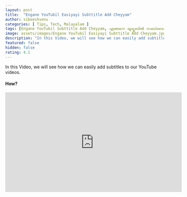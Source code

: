 ```yaml
---
layout: post
title:  "Engane YouTubil Easiyayi Subttitle Add Cheyyam"
author: sibeeshvenu
categories: [ Tips, Tech, Malayalam ]
tags: [Engane YouTubil Subttitle Add Cheyyam, എങ്ങനെ യൂട്യൂബിൽ സബ്‌ടൈറ്റിൽ ആഡ് ചെയ്യാം , Sibeesh Passion, Njan Oru Malayali, ഞാൻ ഒരു മലയാളി, Germaniyile Nalukal, Germany, Malayali in Germany, Add Subtitle, Easy way to add subtitle in a Video, 2 Ways to Add Subtite, Indians in Germany, Keralite in Germany, Malayalees in Germany]
image: assets/images/Engane YouTubil Easiyayi Subttitle Add Cheyyam.jpg
description: "In this Video, we will see how we can easily add subtitles to our YouTube videos."
featured: false
hidden: false
rating: 4.1
---
```


In this Video, we will see how we can easily add subtitles to our YouTube videos.

#### How?

<iframe width="560" height="315" src="https://www.youtube.com/embed/QZ1W0dF4_To" frameborder="0" allow="accelerometer; autoplay; encrypted-media; gyroscope; picture-in-picture" allowfullscreen></iframe>